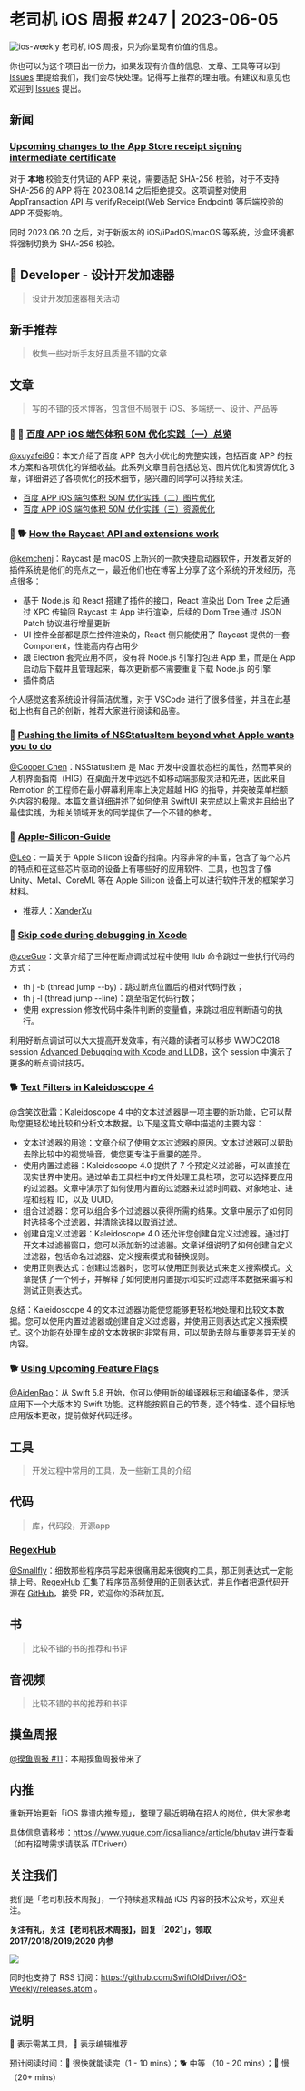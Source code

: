 # 老司机 iOS 周报 #247 | 2023-06-05

![ios-weekly](https://github.com/SwiftOldDriver/iOS-Weekly/blob/master/assets/weekly-header/247.png?raw=true)
老司机 iOS 周报，只为你呈现有价值的信息。

你也可以为这个项目出一份力，如果发现有价值的信息、文章、工具等可以到 [Issues](https://github.com/SwiftOldDriver/iOS-Weekly/issues) 里提给我们，我们会尽快处理。记得写上推荐的理由哦。有建议和意见也欢迎到 [Issues](https://github.com/SwiftOldDriver/iOS-Weekly/issues) 提出。

## 新闻

### [Upcoming changes to the App Store receipt signing intermediate certificate](https://developer.apple.com/news/?id=smofnyhj)

对于 **本地** 校验支付凭证的 APP 来说，需要适配 SHA-256 校验，对于不支持 SHA-256 的 APP 将在 2023.08.14 之后拒绝提交。这项调整对使用 AppTransaction API 与 verifyReceipt(Web Service Endpoint) 等后端校验的 APP 不受影响。

同时 2023.06.20 之后，对于新版本的 iOS/iPadOS/macOS 等系统，沙盒环境都将强制切换为 SHA-256 校验。

##  Developer - 设计开发加速器

> 设计开发加速器相关活动

## 新手推荐

> 收集一些对新手友好且质量不错的文章

## 文章

> 写的不错的技术博客，包含但不局限于 iOS、多端统一、设计、产品等

### 🌟 🐢 [百度 APP iOS 端包体积 50M 优化实践（一）总览](https://mp.weixin.qq.com/s/ANbFzg7X932o-iDpa8FcxQ)

[@xuyafei86](https://github.com/xiaofei86)：本文介绍了百度 APP 包大小优化的完整实践，包括百度 APP 的技术方案和各项优化的详细收益。此系列文章目前包括总览、图片优化和资源优化 3 章，详细讲述了各项优化的技术细节，感兴趣的同学可以持续关注。

* [百度 APP iOS 端包体积 50M 优化实践（二）图片优化](https://mp.weixin.qq.com/s/RR7sjhkuTFgUp7S5E8ECMw)
* [百度 APP iOS 端包体积 50M 优化实践（三）资源优化](https://mp.weixin.qq.com/s/FQWCX0wkK6ifHQ8RhmmPsg)

### 🌟 🐕 [How the Raycast API and extensions work](https://www.raycast.com/blog/how-raycast-api-extensions-work)

[@kemchenj](https://kemchenj.github.io/)：Raycast 是 macOS 上新兴的一款快捷启动器软件，开发者友好的插件系统是他们的亮点之一，最近他们也在博客上分享了这个系统的开发经历，亮点很多：

- 基于 Node.js 和 React 搭建了插件的接口，React 渲染出 Dom Tree 之后通过 XPC 传输回 Raycast 主 App 进行渲染，后续的 Dom Tree 通过 JSON Patch 协议进行增量更新
- UI 控件全部都是原生控件渲染的，React 侧只能使用了 Raycast 提供的一套 Component，性能高内存占用少
- 跟 Electron 套壳应用不同，没有将 Node.js 引擎打包进 App 里，而是在 App 启动后下载并且管理起来，每次更新都不需要重复下载 Node.js 的引擎
- 插件商店

个人感觉这套系统设计得简洁优雅，对于 VSCode 进行了很多借鉴，并且在此基础上也有自己的创新，推荐大家进行阅读和品鉴。

### 🐢 [Pushing the limits of NSStatusItem beyond what Apple wants you to do](https://remotion.com/blog/pushing-the-limits-nsstatusitem)

[@Cooper Chen](https://github.com/cjlcooper)：NSStatusItem 是 Mac 开发中设置状态栏的属性，然而苹果的人机界面指南（HIG）在桌面开发中远远不如移动端那般灵活和先进，因此来自 Remotion 的工程师在最小屏幕利用率上决定超越 HIG 的指导，并突破菜单栏额外内容的极限。本篇文章详细讲述了如何使用 SwiftUI 来完成以上需求并且给出了最佳实践，为相关领域开发的同学提供了一个不错的参考。

### 🐢 [Apple-Silicon-Guide](https://github.com/mikeroyal/Apple-Silicon-Guide)

[@Leo](https://github.com/leomobiledeveloper)：一篇关于 Apple Silicon 设备的指南。内容非常的丰富，包含了每个芯片的特点和在这些芯片驱动的设备上有哪些好的应用软件、工具，也包含了像 Unity、Metal、CoreML 等在 Apple Silicon 设备上可以进行软件开发的框架学习材料。

- 推荐人：[XanderXu](https://github.com/XanderXu)

### 🐎  [Skip code during debugging in Xcode](https://blog.eidinger.info/skip-code-during-debugging-in-xcode)

[@zoeGuo](https://github.com/zoeGuo)：文章介绍了三种在断点调试过程中使用 lldb 命令跳过一些执行代码的方式：
  - th j -b (thread jump --by)：跳过断点位置后的相对代码行数；
  - th j -l (thread jump --line)：跳至指定代码行数；
  - 使用 expression 修改代码中条件判断的变量值，来跳过相应判断语句的执行。

利用好断点调试可以大大提高开发效率，有兴趣的读者可以移步 WWDC2018 session [Advanced Debugging with Xcode and LLDB](https://developer.apple.com/videos/play/wwdc2018/412/)，这个 session 中演示了更多的断点调试技巧。

### 🐕 [Text Filters in Kaleidoscope 4](https://blog.kaleidoscope.app/2023/05/31/text-filters-in-kaleidoscope-4/)

[@含笑饮砒霜](https://weibo.com/chinafishnews/)：Kaleidoscope 4 中的文本过滤器是一项主要的新功能，它可以帮助您更轻松地比较和分析文本数据。以下是这篇文章中描述的主要内容：
- 文本过滤器的用途：文章介绍了使用文本过滤器的原因。文本过滤器可以帮助去除比较中的视觉噪音，使您更专注于重要的差异。
- 使用内置过滤器：Kaleidoscope 4.0 提供了 7 个预定义过滤器，可以直接在现实世界中使用。通过单击工具栏中的文件处理工具栏项，您可以选择要应用的过滤器。文章中演示了如何使用内置的过滤器来过滤时间戳、对象地址、进程和线程 ID，以及 UUID。
- 组合过滤器：您可以组合多个过滤器以获得所需的结果。文章中展示了如何同时选择多个过滤器，并清除选择以取消过滤。
- 创建自定义过滤器：Kaleidoscope 4.0 还允许您创建自定义过滤器。通过打开文本过滤器窗口，您可以添加新的过滤器。文章详细说明了如何创建自定义过滤器，包括命名过滤器、定义搜索模式和替换规则。
- 使用正则表达式：创建过滤器时，您可以使用正则表达式来定义搜索模式。文章提供了一个例子，并解释了如何使用内置提示和实时过滤样本数据来编写和测试正则表达式。

总结：Kaleidoscope 4 的文本过滤器功能使您能够更轻松地处理和比较文本数据。您可以使用内置过滤器或创建自定义过滤器，并使用正则表达式定义搜索模式。这个功能在处理生成的文本数据时非常有用，可以帮助去除与重要差异无关的内容。

### 🐕 [Using Upcoming Feature Flags](https://www.swift.org/blog/using-upcoming-feature-flags)

[@AidenRao](https://weibo.com/AidenRao)：从 Swift 5.8 开始，你可以使用新的编译器标志和编译条件，灵活应用下一个大版本的 Swift 功能。这样能按照自己的节奏，逐个特性、逐个目标地应用版本更改，提前做好代码迁移。

## 工具

> 开发过程中常用的工具，及一些新工具的介绍

## 代码

> 库，代码段，开源app

### [RegexHub](https://github.com/lukehaas/RegexHub)

[@Smallfly](https://github.com/iostalks)：细数那些程序员写起来很痛用起来很爽的工具，那正则表达式一定能排上号。[RegexHub](https://projects.lukehaas.me/regexhub/?) 汇集了程序员高频使用的正则表达式，并且作者把源代码开源在 [GitHub](https://github.com/lukehaas/RegexHub)，接受 PR，欢迎你的添砖加瓦。

## 书

> 比较不错的书的推荐和书评

## 音视频

> 比较不错的书的推荐和书评

## 摸鱼周报

[@摸鱼周报 #11](https://mp.weixin.qq.com/s/hE9wYlLX8F1sKjIF5eIPVQ)：本期摸鱼周报带来了

## 内推

重新开始更新「iOS 靠谱内推专题」，整理了最近明确在招人的岗位，供大家参考

具体信息请移步：https://www.yuque.com/iosalliance/article/bhutav 进行查看（如有招聘需求请联系 iTDriverr）

## 关注我们

我们是「老司机技术周报」，一个持续追求精品 iOS 内容的技术公众号，欢迎关注。

**关注有礼，关注【老司机技术周报】，回复「2021」，领取 2017/2018/2019/2020 内参**

![](https://github.com/SwiftOldDriver/iOS-Weekly/blob/master/assets/qrcode_for_wechat.jpg?raw=true)

同时也支持了 RSS 订阅：https://github.com/SwiftOldDriver/iOS-Weekly/releases.atom 。

## 说明

🚧 表示需某工具，🌟 表示编辑推荐

预计阅读时间：🐎 很快就能读完（1 - 10 mins）；🐕 中等 （10 - 20 mins）；🐢 慢（20+ mins）
